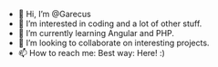 - 👋 Hi, I’m @Garecus
- 👀 I’m interested in coding and a lot of other stuff.
- 🌱 I’m currently learning Angular and PHP.
- 💞️ I’m looking to collaborate on interesting projects.
- 📫 How to reach me: Best way: Here! :)

<!---
Garecus/Garecus is a ✨ special ✨ repository because its `README.md` (this file) appears on your GitHub profile.
You can click the Preview link to take a look at your changes.
--->
